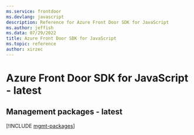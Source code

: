 ```yaml
---
ms.service: frontdoor
ms.devlang: javascript
description: Reference for Azure Front Door SDK for JavaScript
ms.author: jeffish
ms.data: 07/29/2022
title: Azure Front Door SDK for JavaScript
ms.topic: reference
author: xirzec
---
```

# Azure Front Door SDK for JavaScript - latest

## Management packages - latest
[!INCLUDE [mgmt-packages](front-door-mgmt-index.md)]